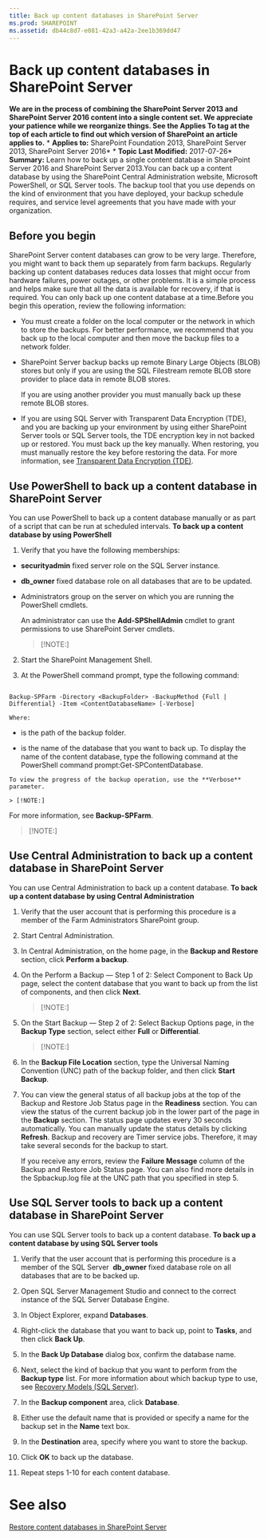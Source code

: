 ```yaml
---
title: Back up content databases in SharePoint Server
ms.prod: SHAREPOINT
ms.assetid: db44c8d7-e081-42a3-a42a-2ee1b369dd47
---
```



# Back up content databases in SharePoint Server
 **We are in the process of combining the SharePoint Server 2013 and SharePoint Server 2016 content into a single content set. We appreciate your patience while we reorganize things. See the Applies To tag at the top of each article to find out which version of SharePoint an article applies to.** * **Applies to:** SharePoint Foundation 2013, SharePoint Server 2013, SharePoint Server 2016*  * **Topic Last Modified:** 2017-07-26* **Summary:** Learn how to back up a single content database in SharePoint Server 2016 and SharePoint Server 2013.You can back up a content database by using the SharePoint Central Administration website, Microsoft PowerShell, or SQL Server tools. The backup tool that you use depends on the kind of environment that you have deployed, your backup schedule requires, and service level agreements that you have made with your organization.
## Before you begin
<a name="begin"> </a>

SharePoint Server content databases can grow to be very large. Therefore, you might want to back them up separately from farm backups. Regularly backing up content databases reduces data losses that might occur from hardware failures, power outages, or other problems. It is a simple process and helps make sure that all the data is available for recovery, if that is required. You can only back up one content database at a time.Before you begin this operation, review the following information:
- You must create a folder on the local computer or the network in which to store the backups. For better performance, we recommend that you back up to the local computer and then move the backup files to a network folder.
    
  
- SharePoint Server backup backs up remote Binary Large Objects (BLOB) stores but only if you are using the SQL Filestream remote BLOB store provider to place data in remote BLOB stores.
    
    If you are using another provider you must manually back up these remote BLOB stores.
    
  
- If you are using SQL Server with Transparent Data Encryption (TDE), and you are backing up your environment by using either SharePoint Server tools or SQL Server tools, the TDE encryption key in not backed up or restored. You must back up the key manually. When restoring, you must manually restore the key before restoring the data. For more information, see  [Transparent Data Encryption (TDE)](http://go.microsoft.com/fwlink/p/?LinkID=715778&amp;clcid=0x409).
    
  

## Use PowerShell to back up a content database in SharePoint Server
<a name="proc1"> </a>

You can use PowerShell to back up a content database manually or as part of a script that can be run at scheduled intervals. **To back up a content database by using PowerShell**
1. Verify that you have the following memberships:
    
  - **securityadmin** fixed server role on the SQL Server instance.
    
  
  - **db_owner** fixed database role on all databases that are to be updated.
    
  
  - Administrators group on the server on which you are running the PowerShell cmdlets.
    
  

    An administrator can use the **Add-SPShellAdmin** cmdlet to grant permissions to use SharePoint Server cmdlets.
    
    > [!NOTE:]
      
2. Start the SharePoint Management Shell.
    
  
3. At the PowerShell command prompt, type the following command:
    
  ```
  
Backup-SPFarm -Directory <BackupFolder> -BackupMethod {Full | Differential} -Item <ContentDatabaseName> [-Verbose]
  ```


    
    
    Where:
    
  -  *<BackupFolder>*  is the path of the backup folder.
    
  
  -  *<ContentDatabaseName>*  is the name of the database that you want to back up. To display the name of the content database, type the following command at the PowerShell command prompt:Get-SPContentDatabase.
    
  

    To view the progress of the backup operation, use the **Verbose** parameter.
    
    > [!NOTE:]
      
For more information, see **Backup-SPFarm**.
> [!NOTE:]

  
    
    


## Use Central Administration to back up a content database in SharePoint Server
<a name="proc2"> </a>

You can use Central Administration to back up a content database. **To back up a content database by using Central Administration**
1. Verify that the user account that is performing this procedure is a member of the Farm Administrators SharePoint group.
    
  
2. Start Central Administration.
    
  
3. In Central Administration, on the home page, in the **Backup and Restore** section, click **Perform a backup**.
    
  
4. On the Perform a Backup — Step 1 of 2: Select Component to Back Up page, select the content database that you want to back up from the list of components, and then click **Next**.
    
    > [!NOTE:]
      
5. On the Start Backup — Step 2 of 2: Select Backup Options page, in the **Backup Type** section, select either **Full** or **Differential**.
    
    > [!NOTE:]
      
6. In the **Backup File Location** section, type the Universal Naming Convention (UNC) path of the backup folder, and then click **Start Backup**.
    
  
7. You can view the general status of all backup jobs at the top of the Backup and Restore Job Status page in the **Readiness** section. You can view the status of the current backup job in the lower part of the page in the **Backup** section. The status page updates every 30 seconds automatically. You can manually update the status details by clicking **Refresh**. Backup and recovery are Timer service jobs. Therefore, it may take several seconds for the backup to start.
    
    If you receive any errors, review the **Failure Message** column of the Backup and Restore Job Status page. You can also find more details in the Spbackup.log file at the UNC path that you specified in step 5.
    
  

## Use SQL Server tools to back up a content database in SharePoint Server
<a name="proc3"> </a>

You can use SQL Server tools to back up a content database. **To back up a content database by using SQL Server tools**
1. Verify that the user account that is performing this procedure is a member of the SQL Server  **db_owner** fixed database role on all databases that are to be backed up.
    
  
2. Open SQL Server Management Studio and connect to the correct instance of the SQL Server Database Engine.
    
  
3. In Object Explorer, expand **Databases**.
    
  
4. Right-click the database that you want to back up, point to **Tasks**, and then click **Back Up**.
    
  
5. In the **Back Up Database** dialog box, confirm the database name.
    
  
6. Next, select the kind of backup that you want to perform from the **Backup type** list. For more information about which backup type to use, see [Recovery Models (SQL Server)]( http://go.microsoft.com/fwlink/p/?LinkID=715706&amp;clcid=0x409).
    
  
7. In the **Backup component** area, click **Database**.
    
  
8. Either use the default name that is provided or specify a name for the backup set in the **Name** text box.
    
  
9. In the **Destination** area, specify where you want to store the backup.
    
  
10. Click **OK** to back up the database.
    
  
11. Repeat steps 1-10 for each content database.
    
  

# See also

#### 

 [Restore content databases in SharePoint Server](html/restore-content-databases-in-sharepoint-server.md)
  
    
    

  
    
    

